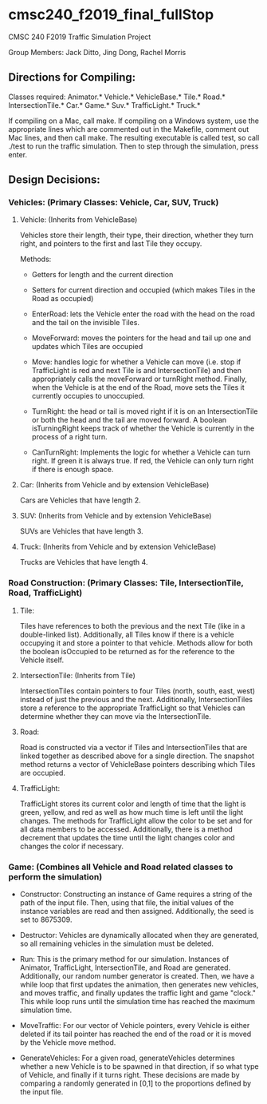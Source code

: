 # cmsc240_f2019_final_fullStop
CMSC 240 F2019 Traffic Simulation Project

Group Members: Jack Ditto, Jing Dong, Rachel Morris

## Directions for Compiling:

Classes required: Animator.* Vehicle.* VehicleBase.* Tile.* Road.* IntersectionTile.* Car.* Game.* Suv.* TrafficLight.* Truck.*

If compiling on a Mac, call make. If compiling on a Windows system, use the appropriate lines which are commented out in the Makefile, comment out Mac lines, and then call make. The resulting executable is called test, so call ./test to run the traffic simulation. Then to step through the simulation, press enter.

## Design Decisions:

### Vehicles: (Primary Classes: Vehicle, Car, SUV, Truck)
  1. Vehicle: (Inherits from VehicleBase)

      Vehicles store their length, their type, their direction, whether they turn right, and pointers to the first and last Tile they occupy.

      Methods:

      * Getters for length and the current direction

      * Setters for current direction and occupied (which makes Tiles in the Road as occupied)

      * EnterRoad: lets the Vehicle enter the road with the head on the road and the tail on the invisible Tiles.

      * MoveForward: moves the pointers for the head and tail up one and updates which Tiles are occupied

      * Move: handles logic for whether a Vehicle can move (i.e. stop if TrafficLight is red and next Tile is and IntersectionTile) and then appropriately calls the moveForward or turnRight method. Finally, when the Vehicle is at the end of the Road, move sets the Tiles it currently occupies to unoccupied.

      * TurnRight: the head or tail is moved right if it is on an IntersectionTile or both the head and the tail are moved forward. A boolean isTurningRight keeps track of whether the Vehicle is currently in the process of a right turn.

      * CanTurnRight: Implements the logic for whether a Vehicle can turn right. If green it is always true. If red, the Vehicle can only turn right if there is enough space.

  2. Car: (Inherits from Vehicle and by extension VehicleBase)

      Cars are Vehicles that have length 2.

  3. SUV: (Inherits from Vehicle and by extension VehicleBase)

      SUVs are Vehicles that have length 3.

  4. Truck: (Inherits from Vehicle and by extension VehicleBase)

      Trucks are Vehicles that have length 4.

### Road Construction: (Primary Classes: Tile, IntersectionTile, Road, TrafficLight)
  1. Tile:

      Tiles have references to both the previous and the next Tile (like in a double-linked list). Additionally, all Tiles know if there is a vehicle occupying it and store a pointer to that vehicle. Methods allow for both the boolean isOccupied to be returned as for the reference to the Vehicle itself.

  2. IntersectionTile: (Inherits from Tile)

      IntersectionTiles contain pointers to four Tiles (north, south, east, west) instead of just the previous and the next. Additionally, IntersectionTiles store a reference to the appropriate TrafficLight so that Vehicles can determine whether they can move via the IntersectionTile.

  3. Road:

      Road is constructed via a vector if Tiles and IntersectionTiles that are linked together as described above for a single direction. The snapshot method returns a vector of VehicleBase pointers describing which Tiles are occupied.

  4. TrafficLight:

      TrafficLight stores its current color and length of time that the light is green, yellow, and red as well as how much time is left until the light changes. The methods for TrafficLight allow the color to be set and for all data members to be accessed. Additionally, there is a method decrement that updates the time until the light changes color and changes the color if necessary.

### Game: (Combines all Vehicle and Road related classes to perform the simulation)

  * Constructor: Constructing an instance of Game requires a string of the path of the input file. Then, using that file, the initial values of the instance variables are read and then assigned. Additionally, the seed is set to 8675309.

  * Destructor: Vehicles are dynamically allocated when they are generated, so all remaining vehicles in the simulation must be deleted.

  * Run: This is the primary method for our simulation. Instances of Animator, TrafficLight, IntersectionTile, and Road are generated. Additionally, our random number generator is created. Then, we have a while loop that first updates the animation, then generates new vehicles, and moves traffic, and finally updates the traffic light and game "clock." This while loop runs until the simulation time has reached the maximum simulation time.

  * MoveTraffic: For our vector of Vehicle pointers, every Vehicle is either deleted if its tail pointer has reached the end of the road or it is moved by the Vehicle move method.

  * GenerateVehicles: For a given road, generateVehicles determines whether a new Vehicle is to be spawned in that direction, if so what type of Vehicle, and finally if it turns right. These decisions are made by comparing a randomly generated in [0,1] to the proportions defined by the input file.
